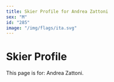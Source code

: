 ```yaml
---
title: Skier Profile for Andrea Zattoni
sex: "M"
id: "285"
image: "/img/flags/ita.svg" 
---
```


# Skier Profile

This page is for: Andrea Zattoni.
    